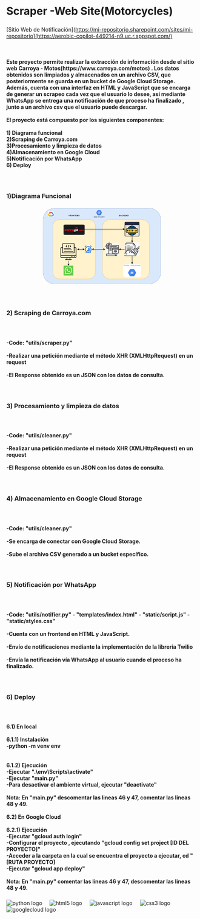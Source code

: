 <h1 align="left">Scraper  -Web Site(Motorcycles)</h1>

###

[Sitio Web de Notificación](https://mi-repositorio.sharepoint.com/sites/mi-repositorio](https://aerobic-copilot-449214-n9.uc.r.appspot.com/)


<br clear="both">

<h4 align="left">Este proyecto permite realizar la extracción de información desde el sitio web Carroya - Motos(https://www.carroya.com/motos) . Los datos obtenidos son limpiados y almacenados en un archivo CSV, que posteriormente se guarda en un bucket de Google Cloud Storage. Además, cuenta con una interfaz en HTML y JavaScript que se encarga de generar un scrapeo cada vez que el usuario lo desee, así mediante WhatsApp se entrega una notificación de que proceso ha finalizado , junto a un archivo csv que el usuario puede descargar.<br><br>El proyecto está compuesto por los siguientes componentes:<br><br>1) Diagrama funcional<br>2)Scraping de Carroya.com<br>3)Procesamiento y limpieza de datos<br>4)Almacenamiento en Google Cloud<br>5)Notificación por WhatsApp<br>6) Deploy</h4>

###

<br clear="both">

<h3 align="left">1)Diagrama Funcional</h3>

###

<div align="center">
  <img height="200" src="images/DiagramaFuncional.png"  />
</div>

###

<br clear="both">

<h3 align="left">2) Scraping de Carroya.com</h3>

###

<br clear="both">

<h4 align="left">-Code: "utils/scraper.py"<br><br>-Realizar una petición mediante el método XHR (XMLHttpRequest) en un request<br><br>-El Response obtenido es un JSON con los datos de consulta.</h4>

###

<br clear="both">

<h3 align="left">3) Procesamiento y limpieza de datos</h3>

###

<br clear="both">

<h4 align="left">-Code: "utils/cleaner.py"<br><br>-Realizar una petición mediante el método XHR (XMLHttpRequest) en un request<br><br>-El Response obtenido es un JSON con los datos de consulta.</h4>

###

<br clear="both">

<h3 align="left">4) Almacenamiento en Google Cloud Storage</h3>

###

<br clear="both">

<h4 align="left">-Code: "utils/cleaner.py"<br><br>-Se encarga de conectar con Google Cloud Storage.<br><br>-Sube el archivo CSV generado a un bucket específico.</h4>

###

<br clear="both">

<h3 align="left">5) Notificación por WhatsApp</h3>

###

<br clear="both">

<h4 align="left">-Code: "utils/notifier.py" - "templates/index.html" - "static/script.js" - "static/styles.css"<br><br>-Cuenta con un frontend en HTML y JavaScript.<br><br>-Envío de notificaciones mediante la implementación de la libreria Twilio<br><br>-Envía la notificación vía WhatsApp al usuario cuando el proceso ha finalizado.</h4>

###

<br clear="both">

<h3 align="left">6) Deploy</h3>

###

<br clear="both">

<h4 align="left">6.1) En local<br><br>6.1.1) Instalación<br>-python -m venv env<br><br><br>6.1.2) Ejecución<br>-Ejecutar ".\env\Scripts\activate"<br>-Ejecutar "main.py"<br>-Para desactivar el ambiente virtual, ejecutar "deactivate"<br><br>Nota: En "main.py" descomentar las lineas 46 y 47, comentar las lineas 48 y 49.<br><br>6.2) En Google Cloud<br><br>6.2.1) Ejecución<br>-Ejecutar "gcloud auth login"<br>-Configurar el proyecto , ejecutando "gcloud config set project [ID DEL PROYECTO]" <br>-Acceder a la carpeta en la cual se encuentra el proyecto a ejecutar, cd "[RUTA PROYECTO]<br>-Ejecutar "gcloud app deploy"<br><br>Nota: En "main.py" comentar las lineas 46 y 47, descomentar las lineas 48 y 49.</h4>

###

<div align="left">
  <img src="https://cdn.jsdelivr.net/gh/devicons/devicon/icons/python/python-original.svg" height="40" alt="python logo"  />
  <img width="12" />
  <img src="https://cdn.jsdelivr.net/gh/devicons/devicon/icons/html5/html5-original.svg" height="40" alt="html5 logo"  />
  <img width="12" />
  <img src="https://cdn.jsdelivr.net/gh/devicons/devicon/icons/javascript/javascript-original.svg" height="40" alt="javascript logo"  />
  <img width="12" />
  <img src="https://cdn.jsdelivr.net/gh/devicons/devicon/icons/css3/css3-original.svg" height="40" alt="css3 logo"  />
  <img width="12" />
  <img src="https://cdn.jsdelivr.net/gh/devicons/devicon/icons/googlecloud/googlecloud-original.svg" height="40" alt="googlecloud logo"  />
</div>

###
